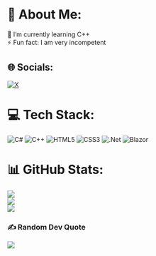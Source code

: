 # 💫 About Me:
🌱 I’m currently learning C++
<br>
⚡ Fun fact: I am very incompetent


## 🌐 Socials:
[![X](https://img.shields.io/badge/X-black.svg?logo=X&logoColor=white)](https://x.com/l) 

# 💻 Tech Stack:
![C#](https://img.shields.io/badge/c%23-%23239120.svg?style=flat&logo=csharp&logoColor=white) ![C++](https://img.shields.io/badge/c++-%2300599C.svg?style=flat&logo=c%2B%2B&logoColor=white) ![HTML5](https://img.shields.io/badge/html5-%23E34F26.svg?style=flat&logo=html5&logoColor=white) ![CSS3](https://img.shields.io/badge/css3-%231572B6.svg?style=flat&logo=css3&logoColor=white) ![.Net](https://img.shields.io/badge/.NET-5C2D91?style=flat&logo=.net&logoColor=white) ![Blazor](https://img.shields.io/badge/blazor-%235C2D91.svg?style=flat&logo=blazor&logoColor=white)
# 📊 GitHub Stats:
![](https://github-readme-stats.vercel.app/api/top-langs/?username=lul-v3&theme=gruvbox&hide_border=false&include_all_commits=true&count_private=true&layout=compact) <br>
![](https://github-readme-streak-stats.herokuapp.com/?user=lul-v3&theme=gruvbox&hide_border=false)<br/>
![](https://github-readme-stats.vercel.app/api?username=lul-v3&theme=gruvbox&hide_border=false&include_all_commits=true&count_private=true)<br/>

### ✍️ Random Dev Quote
![](https://quotes-github-readme.vercel.app/api?type=horizontal&theme=radical)

<!-- Proudly created with GPRM ( https://gprm.itsvg.in ) -->
